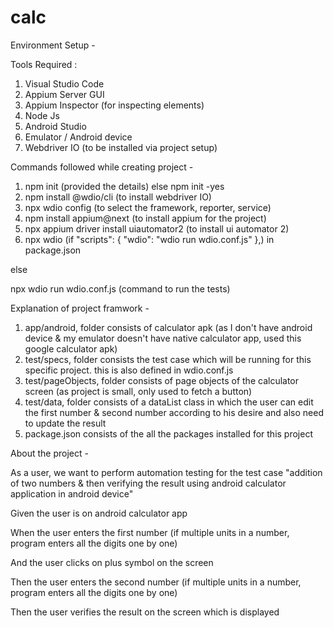 # calc

Environment Setup -

Tools Required :
1) Visual Studio Code
2) Appium Server GUI
3) Appium Inspector (for inspecting elements)
4) Node Js
5) Android Studio
6) Emulator / Android device
7) Webdriver IO (to be installed via project setup)

Commands followed while creating project -
1) npm init (provided the details) else npm init -yes
2) npm install @wdio/cli (to install webdriver IO)
3) npx wdio config (to select the framework, reporter, service)
4) npm install appium@next (to install appium for the project)
5) npx appium driver install uiautomator2 (to install ui automator 2)
6) npx wdio (if "scripts": {
    "wdio": "wdio run wdio.conf.js"
  },) in package.json
  
  else
  
  npx wdio run wdio.conf.js (command to run the tests)
  
  
  Explanation of project framwork -
  1) app/android, folder consists of calculator apk (as I don't have android device & my emulator doesn't have native calculator app, used this google calculator apk)
  2) test/specs, folder consists the test case which will be running for this specific project. this is also defined in wdio.conf.js
  3) test/pageObjects, folder consists of page objects of the calculator screen (as project is small, only used to fetch a button)
  4) test/data, folder consists of a dataList class in which the user can edit the first number & second number according to his desire and also need to update the result
  5) package.json consists of the all the packages installed for this project
  
  About the project -
  
  As a user, we want to perform automation testing for the test case "addition of two numbers & then verifying the result using android calculator application in android device"
  
  Given the user is on android calculator app
  
  When the user enters the first number (if multiple units in a number, program enters all the digits one by one)
  
  And the user clicks on plus symbol on the screen
  
  Then the user enters the second number (if multiple units in a number, program enters all the digits one by one)
  
  Then the user verifies the result on the screen which is displayed 
  
 
